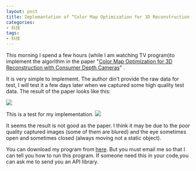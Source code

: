 ```yaml
---
layout: post
title: Implemantation of “Color Map Optimization for 3D Reconstruction with Consumer Depth Cameras”
categories:
- 科技
tags:
- 科技
---
```

 
This morning I spend a few hours (while I am watching TV program)to implement the algorithm in the paper "[Color Map Optimization for 3D Reconstruction with Consumer Depth Cameras](http://vladlen.info/publications/color-map-optimization-for-3d-reconstruction-with-consumer-depth-cameras/)" . 
<!--more-->

It is very simple to implememt. The author din't provide the raw data for test, I will test it a few days later when we captured some high quality test data.  The result of the paper looks like this:

![](http://vladlen.info/wp-content/uploads/2014/04/color-mapping.jpg)

This is a test for my implementation. 
![](http://blog.hwdong.com/images/color_map.jpg)

It seems the result is not good as the paper. I think it may be due to the poor quality captured images (some of them are blured) and the eye sometimes open and sometimes closed (always moving not a static object).
  
You can download my program from [here](http://hwdong.com/programs/ColorMap_Optimization_zip.zip). But you must email me so that I can tell you how to run this program. If someone need this in your code,you can ask me to send you an API library.

